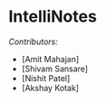 
# IntelliNotes

 *Contributors:*
* [Amit Mahajan]
* [Shivam Sansare]
* [Nishit Patel]
* [Akshay Kotak]

